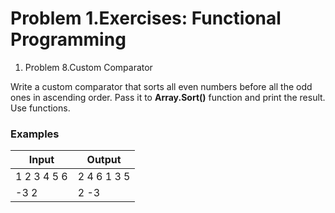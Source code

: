 ﻿# Problem 1.Exercises: Functional Programming

1. Problem 8.Custom Comparator

Write a custom comparator that sorts all even numbers before all the odd ones in ascending order. Pass it to **Array.Sort()** function and print the result. Use functions.

### Examples

| **Input** | **Output** |
| --- | --- |
| 1 2 3 4 5 6 | 2 4 6 1 3 5 |
| -3 2 | 2 -3 |

